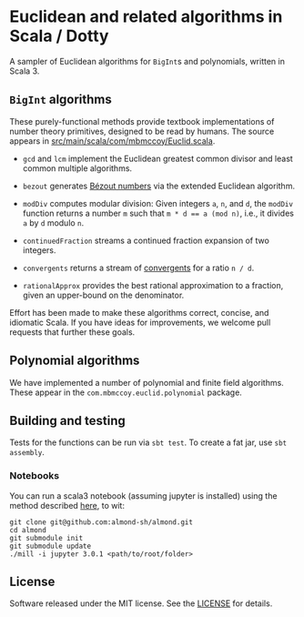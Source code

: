 # Euclidean and related algorithms in Scala / Dotty

A sampler of Euclidean algorithms for `BigInt`s and polynomials, written in Scala 3. 


## `BigInt` algorithms

These purely-functional methods provide textbook implementations of 
number theory primitives, designed to be read by humans. The source appears in 
[src/main/scala/com/mbmccoy/Euclid.scala](./src/main/scala/com/mbmccoy/Euclid.scala).

  - `gcd` and `lcm` implement the Euclidean greatest common divisor and least 
    common multiple algorithms.

  - `bezout` generates [Bézout numbers][bezout] via the extended Euclidean 
    algorithm.

  - `modDiv` computes modular division: Given integers `a`, `n`, and `d`, the 
    `modDiv` function returns a number `m` such that `m * d == a (mod n)`, 
    i.e., it divides `a` by `d`  modulo `n`.

  - `continuedFraction` streams a continued fraction expansion of two integers. 

  - `convergents` returns a stream of [convergents][convergents] 
    for a ratio `n / d`.

  - `rationalApprox` provides the best rational approximation to a fraction,
    given an upper-bound on the denominator.

Effort has been made to make these algorithms correct, concise, and idiomatic 
Scala. If you have ideas for improvements, we welcome pull requests that 
further these goals. 


## Polynomial algorithms

We have implemented a number of polynomial and finite field algorithms. These appear in the `com.mbmccoy.euclid.polynomial` package.


## Building and testing

Tests for the functions can be run via `sbt test`. To create a fat jar, use `sbt assembly`.


### Notebooks

You can run a scala3 notebook (assuming jupyter is installed) using the
method described [here](https://github.com/almond-sh/almond/issues/718#issuecomment-941908746), to wit:

```
git clone git@github.com:almond-sh/almond.git
cd almond
git submodule init
git submodule update
./mill -i jupyter 3.0.1 <path/to/root/folder>
```


## License

Software released under the MIT license. See the [LICENSE](./LICENSE) for 
details.


[bezout]: https://en.wikipedia.org/wiki/B%C3%A9zout%27s_identity
[convergents]: https://en.wikipedia.org/wiki/Continued_fraction#Infinite_continued_fractions_and_convergents
[dotty]: http://dotty.epfl.ch/
[dotty-docs]: http://dotty.epfl.ch/docs/
[scala-road-ahead]: https://www.slideshare.net/Odersky/scala-days-nyc-2016
